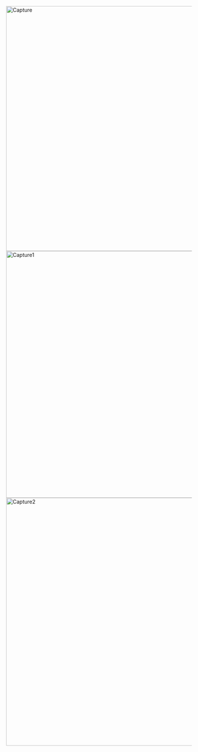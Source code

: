 <img width="665" alt="Capture" src="https://user-images.githubusercontent.com/90128691/169665514-3b6730c9-549b-4502-8ac7-b1d0d3002cca.PNG">
<img width="670" alt="Capture1" src="https://user-images.githubusercontent.com/90128691/169665535-e2b317c3-8034-47c7-8672-532a2d622824.PNG">
<img width="673" alt="Capture2" src="https://user-images.githubusercontent.com/90128691/169665539-2955dabe-18db-4aa5-b6e9-a2a80b8c8364.PNG">
